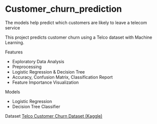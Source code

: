 # Customer_churn_prediction
The models help predict which customers are likely to leave a telecom service


This project predicts customer churn using a Telco dataset with Machine Learning.

 Features
- Exploratory Data Analysis
- Preprocessing
- Logistic Regression & Decision Tree
- Accuracy, Confusion Matrix, Classification Report
- Feature Importance Visualization

 Models
- Logistic Regression
- Decision Tree Classifier

Dataset
[Telco Customer Churn Dataset (Kaggle)](https://www.kaggle.com/datasets/blastchar/telco-customer-churn)
